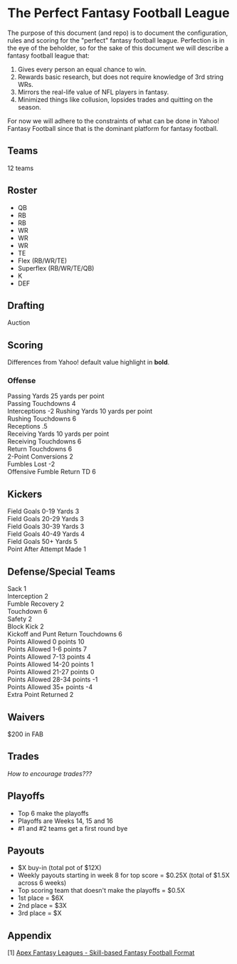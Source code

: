 # The Perfect Fantasy Football League

The purpose of this document (and repo) is to document the configuration, rules and scoring for the "perfect" fantasy football league. Perfection is in the eye of the beholder, so for the sake of this document we will describe a fantasy football league that:

1. Gives every person an equal chance to win.
2. Rewards basic research, but does not require knowledge of 3rd string WRs.
3. Mirrors the real-life value of NFL players in fantasy.
4. Minimized things like collusion, lopsides trades and quitting on the season.

For now we will adhere to the constraints of what can be done in Yahoo! Fantasy Football since that is the dominant platform for fantasy football. 

## Teams

12 teams

## Roster

- QB
- RB
- RB
- WR
- WR
- WR
- TE
- Flex (RB/WR/TE)
- Superflex (RB/WR/TE/QB)
- K
- DEF

## Drafting

Auction

## Scoring

Differences from Yahoo! default value highlight in **bold**.

### Offense

Passing Yards	25 yards per point	
Passing Touchdowns	4	
Interceptions -2
Rushing Yards	10 yards per point	
Rushing Touchdowns	6	
Receptions	.5	
Receiving Yards	10 yards per point	
Receiving Touchdowns	6	
Return Touchdowns	6	
2-Point Conversions	2	
Fumbles Lost	-2	
Offensive Fumble Return TD	6	

## Kickers
Field Goals 0-19 Yards	3	
Field Goals 20-29 Yards	3	
Field Goals 30-39 Yards	3	
Field Goals 40-49 Yards	4	
Field Goals 50+ Yards	5	
Point After Attempt Made	1	

## Defense/Special Teams

Sack	1	
Interception	2	
Fumble Recovery	2	
Touchdown	6	
Safety	2	
Block Kick	2	
Kickoff and Punt Return Touchdowns	6	
Points Allowed 0 points	10	
Points Allowed 1-6 points	7	
Points Allowed 7-13 points	4	
Points Allowed 14-20 points	1	
Points Allowed 21-27 points	0	
Points Allowed 28-34 points	-1	
Points Allowed 35+ points	-4	
Extra Point Returned	2	

## Waivers

$200 in FAB

## Trades

*How to encourage trades???*

## Playoffs

- Top 6 make the playoffs
- Playoffs are Weeks 14, 15 and 16
- #1 and #2 teams get a first round bye

## Payouts

- $X buy-in (total pot of $12X)
- Weekly payouts starting in week 8 for top score = $0.25X (total of $1.5X across 6 weeks) 
- Top scoring team that doesn't make the playoffs = $0.5X
- 1st place = $6X
- 2nd place = $3X
- 3rd place = $X


## Appendix

[1] [Apex Fantasy Leagues - Skill-based Fantasy Football Format](https://apexfantasyleagues.com/best-format/)


